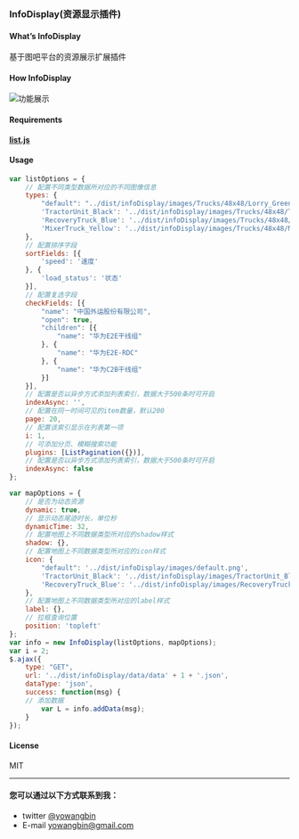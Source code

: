 
### InfoDisplay(资源显示插件)

#### What’s InfoDisplay

  基于图吧平台的资源展示扩展插件

#### How InfoDisplay
![功能展示](http://7xpx89.com1.z0.glb.clouddn.com/InfoDisplay.gif)

#### Requirements

 [**list.js**](http://www.listjs.com/)

#### Usage
```javascript
var listOptions = {
    // 配置不同类型数据所对应的不同图像信息
    types: {
        "default": "../dist/infoDisplay/images/Trucks/48x48/Lorry_Green.png",
        'TractorUnit_Black': '../dist/infoDisplay/images/Trucks/48x48/TractorUnit_Black.png',
        'RecoveryTruck_Blue': '../dist/infoDisplay/images/Trucks/48x48/RecoveryTruck_Blue.png',
        'MixerTruck_Yellow': '../dist/infoDisplay/images/Trucks/48x48/MixerTruck_Yellow.png'
    },
    // 配置排序字段
    sortFields: [{
        'speed': '速度'
    }, {
        'load_status': '状态'
    }],
    // 配置复选字段
    checkFields: [{
        "name": "中国外运股份有限公司",
        "open": true,
        "children": [{
            "name": "华为E2E干线组"
        }, {
            "name": "华为E2E-RDC"
        }, {
            "name": "华为C2B干线组"
        }]
    }],
    // 配置是否以异步方式添加列表索引，数据大于500条时可开启
    indexAsync: '',
    // 配置在同一时间可见的item数量，默认200
    page: 20,
    // 配置该索引显示在列表第一项
    i: 1,
    // 可添加分页、模糊搜索功能
    plugins: [ListPagination({})],
    // 配置是否以异步方式添加列表索引，数据大于500条时可开启
    indexAsync: false
};

var mapOptions = {
    // 是否为动态资源
    dynamic: true,
    // 显示动态尾迹时长，单位秒
    dynamicTime: 32,
    // 配置地图上不同数据类型所对应的shadow样式
    shadow: {},
    // 配置地图上不同数据类型所对应的icon样式
    icon: {
        "default": '../dist/infoDisplay/images/default.png',
        'TractorUnit_Black': '../dist/infoDisplay/images/TractorUnit_Black.png',
        'RecoveryTruck_Blue': '../dist/infoDisplay/images/RecoveryTruck_Blue.png'
    },
    // 配置地图上不同数据类型所对应的label样式
    label: {},
    // 拉框查询位置
    position: 'topleft'
};
var info = new InfoDisplay(listOptions, mapOptions);
var i = 2;
$.ajax({
    type: "GET",
    url: '../dist/infoDisplay/data/data' + 1 + '.json',
    dataType: 'json',
    success: function(msg) {
    // 添加数据
        var L = info.addData(msg);
    }
});
```

#### License
MIT


---

#### 您可以通过以下方式联系到我：
- twitter [@yowangbin](https://twitter.com/yowangbin)
- E-mail yowangbin@gmail.com
